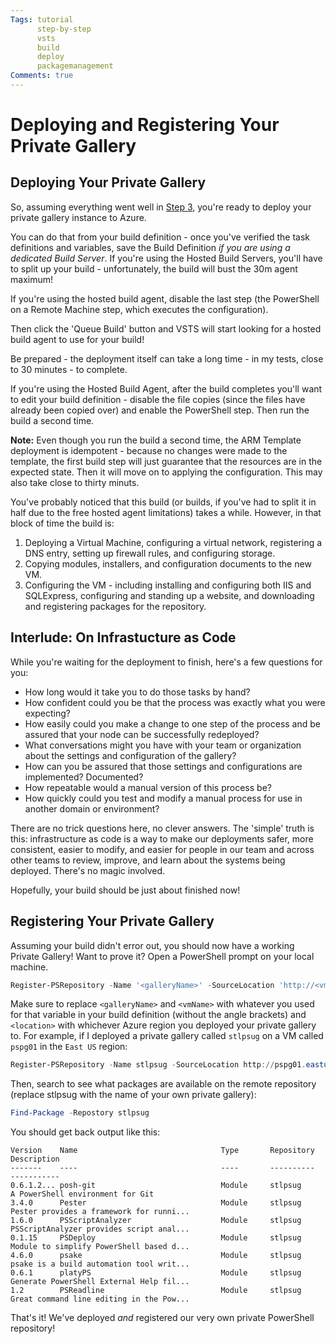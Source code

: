 ```yaml
---
Tags: tutorial
      step-by-step
      vsts
      build
      deploy
      packagemanagement
Comments: true
---
```

# Deploying and Registering Your Private Gallery

## Deploying Your Private Gallery
So, assuming everything went well in [Step 3](3-Defining-Your-VSTS-Build.md), you're ready to deploy your private gallery instance to Azure.

You can do that from your build definition - once you've verified the task definitions and variables, save the Build Definition *if you are using a dedicated Build Server*. If you're using the Hosted Build Servers, you'll have to split up your build - unfortunately, the build will bust the 30m agent maximum!

If you're using the hosted build agent, disable the last step (the PowerShell on a Remote Machine step, which executes the configuration).

Then click the 'Queue Build' button and VSTS will start looking for a hosted build agent to use for your build!

Be prepared - the deployment itself can take a long time - in my tests, close to 30 minutes - to complete.

If you're using the Hosted Build Agent, after the build completes you'll want to edit your build definition - disable the file copies (since the files have already been copied over) and enable the PowerShell step.
Then run the build a second time.

**Note:** Even though you run the build a second time, the ARM Template deployment is idempotent - because no changes were made to the template, the first build step will just guarantee that the resources are in the expected state.
Then it will move on to applying the configuration.
This may also take close to thirty minuts.

You've probably noticed that this build (or builds, if you've had to split it in half due to the free hosted agent limitations) takes a while.
However, in that block of time the build is:

1. Deploying a Virtual Machine, configuring a virtual network, registering a DNS entry, setting up firewall rules, and configuring storage.
2. Copying modules, installers, and configuration documents to the new VM.
3. Configuring the VM - including installing and configuring both IIS and SQLExpress, configuring and standing up a website, and downloading and registering packages for the repository.

## Interlude: On Infrastucture as Code
While you're waiting for the deployment to finish, here's a few questions for you:

+ How long would it take you to do those tasks by hand?
+ How confident could you be that the process was exactly what you were expecting?
+ How easily could you make a change to one step of the process and be assured that your node can be successfully redeployed?
+ What conversations might you have with your team or organization about the settings and configuration of the gallery?
+ How can you be assured that those settings and configurations are implemented? Documented?
+ How repeatable would a manual version of this process be?
+ How quickly could you test and modify a manual process for use in another domain or environment?

There are no trick questions here, no clever answers.
The 'simple' truth is this: infrastructure as code is a way to make our deployments safer, more consistent, easier to modify, and easier for people in our team and across other teams to review, improve, and learn about the systems being deployed.
There's no magic involved.

Hopefully, your build should be just about finished now!

## Registering Your Private Gallery
Assuming your build didn't error out, you should now have a working Private Gallery!
Want to prove it?
Open a PowerShell prompt on your local machine.

```powershell
Register-PSRepository -Name '<galleryName>' -SourceLocation 'http://<vmName>.<location>.cloudapp.azure.com/api/v2' -InstallationPolicy Trusted
```

Make sure to replace `<galleryName>` and `<vmName>` with whatever you used for that variable in your build definition (without the angle brackets) and `<location>` with whichever Azure region you deployed your private gallery to.
For example, if I deployed a private gallery called `stlpsug` on a VM called `pspg01` in the `East US` region:
```powershell
Register-PSRepository -Name stlpsug -SourceLocation http://pspg01.eastus.cloudapp.azure.com/api/v2 -InstallationPolicy Trusted
```

Then, search to see what packages are available on the remote repository (replace stlpsug with the name of your own private gallery):
```powershell
Find-Package -Repostory stlpsug
```

You should get back output like this:
```
Version    Name                                Type       Repository           Description
-------    ----                                ----       ----------           -----------
0.6.1.2... posh-git                            Module     stlpsug              A PowerShell environment for Git
3.4.0      Pester                              Module     stlpsug              Pester provides a framework for runni...
1.6.0      PSScriptAnalyzer                    Module     stlpsug              PSScriptAnalyzer provides script anal...
0.1.15     PSDeploy                            Module     stlpsug              Module to simplify PowerShell based d...
4.6.0      psake                               Module     stlpsug              psake is a build automation tool writ...
0.6.1      platyPS                             Module     stlpsug              Generate PowerShell External Help fil...
1.2        PSReadline                          Module     stlpsug              Great command line editing in the Pow...
```

That's it!
We've deployed *and* registered our very own private PowerShell repository!
